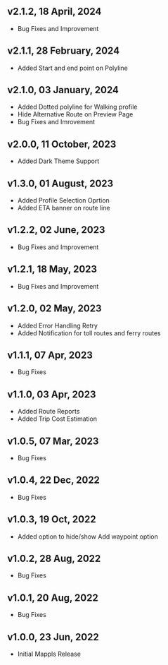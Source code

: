 ## v2.1.2, 18 April, 2024
- Bug Fixes and Improvement

## v2.1.1, 28 February, 2024
- Added Start and end point on Polyline

## v2.1.0, 03 January, 2024
- Added Dotted polyline for Walking profile
- Hide Alternative Route on Preview Page
- Bug Fixes and Imrovement

## v2.0.0, 11 October, 2023
- Added Dark Theme Support

## v1.3.0, 01 August, 2023
- Added Profile Selection Oprtion
- Added ETA banner on route line

## v1.2.2, 02 June, 2023
- Bug Fixes and Improvement

## v1.2.1, 18 May, 2023
- Bug Fixes and Improvement

## v1.2.0, 02 May, 2023
- Added Error Handling Retry
- Added  Notification for toll routes and ferry routes

## v1.1.1, 07 Apr, 2023
- Bug Fixes

## v1.1.0, 03 Apr, 2023
- Added Route Reports
- Added Trip Cost Estimation

## v1.0.5, 07 Mar, 2023
- Bug Fixes

## v1.0.4, 22 Dec, 2022
- Bug Fixes

## v1.0.3, 19 Oct, 2022
- Added option to hide/show Add waypoint option

## v1.0.2, 28 Aug, 2022
- Bug Fixes

## v1.0.1, 20 Aug, 2022
- Bug Fixes

## v1.0.0, 23 Jun, 2022
- Initial Mappls Release